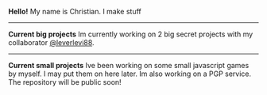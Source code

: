   <b>Hello!</b>
  My name is Christian. I make stuff
<hr>
<b>Current big projects</b>
Im currently working on 2 big secret projects with my collaborator <a href="https://github.com/leverlevi88">@leverlevi88</a>.
<hr>
<b>Current small projects</b>
Ive been working on some small javascript games by myself. I may put them on here later.
Im also working on a PGP service. The repository will be public soon!
